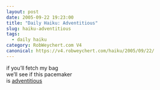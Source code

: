 ```yaml
---
layout: post
date: 2005-09-22 19:23:00
title: "Daily Haiku: Adventitious"
slug: haiku-adventitious
tags:
  - daily haiku
category: RobWeychert.com V4
canonical: https://v4.robweychert.com/haiku/2005/09/22/
---
```


if you’ll fetch my bag  
we’ll see if this pacemaker  
is [adventitious](http://dictionary.reference.com/wordoftheday/archive/2005/09/22.html)